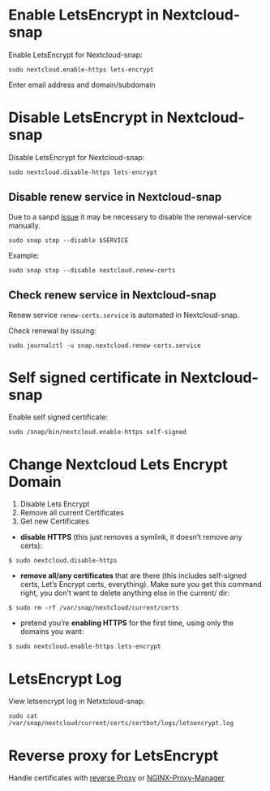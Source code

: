 # Enable LetsEncrypt in Nextcloud-snap

Enable LetsEncrypt for Nextcloud-snap:

```
sudo nextcloud.enable-https lets-encrypt
```

Enter email address and domain/subdomain

# Disable LetsEncrypt in Nextcloud-snap

Disable LetsEncrypt for Nextcloud-snap:

```
sudo nextcloud.disable-https lets-encrypt
```

## Disable renew service in Nextcloud-snap
Due to a sanpd [issue](https://forum.snapcraft.io/t/cant-mask-or-disable-snap-services-why-etc-systemd-instead-of-lib-systemd/33385) it may be necessary to disable the renewal-service manually.

`sudo snap stop --disable $SERVICE`

Example:

`sudo snap stop --disable nextcloud.renew-certs`

## Check renew service in Nextcloud-snap

Renew service `renew-certs.service` is automated in Nextcloud-snap.

Check renewal by issuing:

```
sudo journalctl -u snap.nextcloud.renew-certs.service
```

# Self signed certificate in Nextcloud-snap

Enable self signed certificate:

```
sudo /snap/bin/nextcloud.enable-https self-signed
```

# Change Nextcloud Lets Encrypt Domain

1. Disable Lets Encrypt
2. Remove all current Certificates
3. Get new Certificates

* **disable HTTPS** (this just removes a symlink, it doesn’t remove any certs):

```
$ sudo nextcloud.disable-https
```

* **remove all/any certificates** that are there (this includes self-signed certs, Let’s Encrypt certs, everything). Make sure you get this command right, you don’t want to delete anything else in the current/ dir:

```
$ sudo rm -rf /var/snap/nextcloud/current/certs
```

* pretend you’re **enabling HTTPS** for the first time, using only the domains you want:

```
$ sudo nextcloud.enable-https lets-encrypt
```

# LetsEncrypt Log

View letsencrypt log in Netxtcloud-snap:

```
sudo cat /var/snap/nextcloud/current/certs/certbot/logs/letsencrypt.log
```

# Reverse proxy for LetsEncrypt 
Handle certificates with [reverse Proxy](https://github.com/nextcloud-snap/nextcloud-snap/wiki/Putting-the-snap-behind-a-reverse-proxy) or [NGINX-Proxy-Manager](https://github.com/scubamuc/scubamuc.github.io/blob/scubamuc/wiki-md/NEXTCLOUD.snap--NGINX_Proxy_Settings.md#nginx-proxy-manager)
